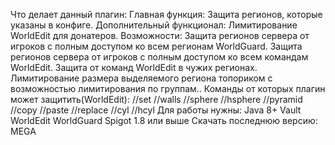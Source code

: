 Что делает данный плагин: 
Главная функция: Защита регионов, которые указаны в конфиге.
Дополнительный функционал: Лимитирование WorldEdit для донатеров.
Возможности:
Защита регионов сервера от игроков с полным доступом ко всем регионам WorldGuard.
Защита регионов сервера от игроков с полным доступом ко всем командам WorldEdit.
Защита от команд WorldEdit в чужих регионах.
Лимитирование размера выделяемого региона топориком с возможностью лимитирования по группам..
Команды от которых плагин может защитить(WorldEdit):
//set
//walls
//sphere
//hsphere
//pyramid
//copy
//paste
//replace
//cyl
//hcyl
Для работы нужны:
Java 8+
Vault
WorldEdit
WorldGuard
Spigot 1.8 или выше
Скачать последнюю версию: MEGA
